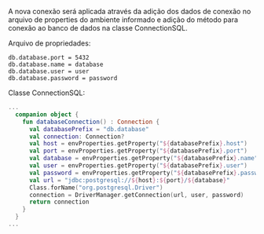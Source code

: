A nova conexão será aplicada através da adição dos dados de conexão no arquivo de properties do ambiente informado e adição do método para conexão ao banco de dados na classe ConnectionSQL.

Arquivo de propriedades:
```properties
db.database.port = 5432
db.database.name = database
db.database.user = user
db.database.password = password
```

Classe ConnectionSQL:
```kotlin
...
  companion object {
    fun databaseConnection() : Connection {
      val databasePrefix = "db.database"
      val connection: Connection?
      val host = envProperties.getProperty("${databasePrefix}.host")
      val port = envProperties.getProperty("${databasePrefix}.port")
      val database = envProperties.getProperty("${databasePrefix}.name")
      val user = envProperties.getProperty("${databasePrefix}.user")
      val password = envProperties.getProperty("${databasePrefix}.password")
      val url = "jdbc:postgresql://${host}:${port}/${database}"
      Class.forName("org.postgresql.Driver")
      connection = DriverManager.getConnection(url, user, password)
      return connection
    }
  }
...
```